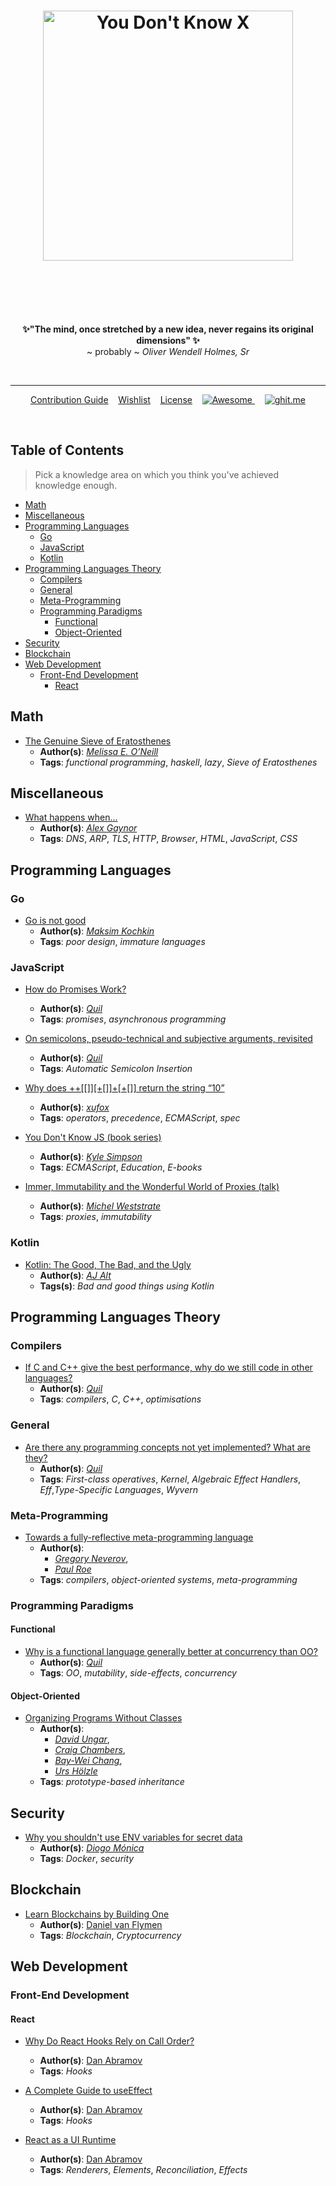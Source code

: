 <h1 align="center">
	<img width="400" src="logo.png" alt="You Don't Know X">
	<br>
	<br>
</h1>

<br>
<br>

<p align="center">
	<b>✨"The mind, once stretched by a new idea, never regains its original dimensions" ✨</b>
    <br>
     ~ probably ~<i> Oliver Wendell Holmes, Sr </i>
</p>

<br>

---

<p align="center">
	<a href=".github/CONTRIBUTING.md">Contribution Guide</a>&nbsp;&nbsp;&nbsp;
	<a href="WISHLIST.md">Wishlist</a>&nbsp;&nbsp;&nbsp;
	<a href="LICENSE.md">License</a>&nbsp;&nbsp;&nbsp;
	<a href="https://github.com/sindresorhus/awesome">
	<img
	src="https://cdn.rawgit.com/sindresorhus/awesome/d7305f38d29fed78fa85652e3a63e154dd8e8829/media/badge.svg" alt="Awesome">
	</a>&nbsp;&nbsp;&nbsp;
	<a href="https://ghit.me/repo/ythecombinator/You-Dont-Know-X">
	<img
	src="https://ghit.me/badge.svg?repo=ythecombinator/You-Dont-Know-X" alt="ghit.me">
	</a>
</p>

<br>

## Table of Contents

> Pick a knowledge area on which you think you've achieved knowledge enough.

<!-- DO NOT EDIT THE COMMENTS BELOW -->

<!-- toc -->

- [Math](#math)
- [Miscellaneous](#miscellaneous)
- [Programming Languages](#programming-languages)
  * [Go](#go)
  * [JavaScript](#javascript)
  * [Kotlin](#kotlin)
- [Programming Languages Theory](#programming-languages-theory)
  * [Compilers](#compilers)
  * [General](#general)
  * [Meta-Programming](#meta-programming)
  * [Programming Paradigms](#programming-paradigms)
    + [Functional](#functional)
    + [Object-Oriented](#object-oriented)
- [Security](#security)
- [Blockchain](#blockchain)
- [Web Development](#web-development)
  * [Front-End Development](#front-end-development)
    + [React](#react)

<!-- tocstop -->

## Math

- [The Genuine Sieve of Eratosthenes](https://www.cs.hmc.edu/~oneill/papers/Sieve-JFP.pdf)
  - **Author(s)**: [*Melissa E. O’Neill*](https://www.cs.hmc.edu/~oneill/)
  - **Tags**: *functional programming*, *haskell*, *lazy*, *Sieve of Eratosthenes*

## Miscellaneous

- [What happens when...](https://github.com/alex/what-happens-when)
  - **Author(s)**: [*Alex Gaynor*](https://github.com/alex)
  - **Tags**: *DNS*, *ARP*, *TLS*, *HTTP*, *Browser*, *HTML*, *JavaScript*, *CSS*

## Programming Languages

### Go

- [Go is not good](https://github.com/ksimka/go-is-not-good)
  - **Author(s)**: [*Maksim Kochkin*](https://github.com/ksimka)
  - **Tags**: *poor design*, *immature languages*

### JavaScript

- [How do Promises Work?](http://robotlolita.me/2015/11/15/how-do-promises-work.html)
  - **Author(s)**: [*Quil*](https://github.com/robotlolita)
  - **Tags**: *promises*, *asynchronous programming*

- [On semicolons, pseudo-technical and subjective arguments, revisited](http://robotlolita.me/2012/04/16/on-semicolons-and-subjective-discussions-revisited.html)
  - **Author(s)**: [*Quil*](https://github.com/robotlolita)
  - **Tags**: *Automatic Semicolon Insertion*

- [Why does ++[[]][+[]]+[+[]] return the string “10”](http://stackoverflow.com/a/7202287/7203176)
  - **Author(s)**: [*xufox*](http://stackoverflow.com/users/4642212/xufox)
  - **Tags**: *operators*, *precedence*, *ECMAScript*, *spec*

- [You Don't Know JS (book series)](https://github.com/getify/You-Dont-Know-JS)
  - **Author(s)**: [*Kyle Simpson*](https://github.com/getify)
  - **Tags**: *ECMAScript*, *Education*, *E-books*

- [Immer, Immutability and the Wonderful World of Proxies (talk)](https://www.youtube.com/watch?v=FKRVDfpQ9cw)
  - **Author(s)**: [*Michel Weststrate*](https://github.com/mweststrate)
  - **Tags**: *proxies*, *immutability*

### Kotlin

- [Kotlin: The Good, The Bad, and the Ugly](https://medium.com/keepsafe-engineering/kotlin-the-good-the-bad-and-the-ugly-bf5f09b87e6f)
  - **Author(s)**: [*AJ Alt*](https://github.com/ajalt)
  - **Tags(s)**: *Bad and good things using Kotlin*

## Programming Languages Theory

### Compilers

- [If C and C++ give the best performance, why do we still code in other languages?](https://www.quora.com/If-C-and-C++-give-the-best-performance-why-do-we-still-code-in-other-languages/answer/Quildreen-Motta)
  - **Author(s)**: [*Quil*](https://github.com/robotlolita)
  - **Tags**: *compilers*, *C*, *C++*, *optimisations*

### General

- [Are there any programming concepts not yet implemented? What are they?](https://www.quora.com/Are-there-any-programming-concepts-not-yet-implemented-What-are-they/answer/Quildreen-Motta)
  - **Author(s)**: [*Quil*](https://github.com/robotlolita)
  - **Tags**: *First-class operatives*, *Kernel*, *Algebraic Effect Handlers*, *Eff*,*Type-Specific Languages*, *Wyvern*

### Meta-Programming

- [Towards a fully-reflective meta-programming language](http://crpit.com/confpapers/CRPITV38Neverov.pdf)
  - **Author(s)**:
  	- [*Gregory Neverov*](http://dblp.uni-trier.de/pers/hd/n/Neverov:Gregory),
	- [*Paul Roe*](https://www.researchgate.net/profile/Paul_Roe)
  - **Tags**: *compilers*, *object-oriented systems*, *meta-programming*

### Programming Paradigms

#### Functional

- [Why is a functional language generally better at concurrency than OO?](https://www.quora.com/Why-is-a-functional-language-generally-better-at-concurrency-than-OO/answer/Quildreen-Motta)
  - **Author(s)**: [*Quil*](https://github.com/robotlolita)
  - **Tags**: *OO*, *mutability*, *side-effects*, *concurrency*

#### Object-Oriented

- [Organizing Programs Without Classes](http://bibliography.selflanguage.org/_static/organizing-programs.pdf)
  - **Author(s)**:
  	- [*David Ungar*](https://en.wikipedia.org/wiki/David_Ungar),
	- [*Craig Chambers*](https://research.google.com/pubs/author4707.html),
	- [*Bay-Wei Chang*](https://research.google.com/pubs/author100.html),
	- [*Urs Hölzle*](https://research.google.com/pubs/author79.html)
  - **Tags**: *prototype-based inheritance*

## Security

- [Why you shouldn't use ENV variables for secret data](https://diogomonica.com/2017/03/27/why-you-shouldnt-use-env-variables-for-secret-data/)
  - **Author(s)**: [*Diogo Mónica*](https://diogomonica.com/)
  - **Tags**: *Docker*, *security*
  
## Blockchain

- [Learn Blockchains by Building One](https://hackernoon.com/learn-blockchains-by-building-one-117428612f46)
  - **Author(s)**: [Daniel van Flymen](https://hackernoon.com/@vanflymen?source=user_popover)
  - **Tags**: *Blockchain*, *Cryptocurrency*

## Web Development

### Front-End Development

#### React

- [Why Do React Hooks Rely on Call Order?](https://overreacted.io/why-do-hooks-rely-on-call-order/)
  - **Author(s)**: [Dan Abramov](https://github.com/gaearon)
  - **Tags**: *Hooks*

- [A Complete Guide to useEffect](https://overreacted.io/a-complete-guide-to-useeffect/)
  - **Author(s)**: [Dan Abramov](https://github.com/gaearon)
  - **Tags**: *Hooks*

- [React as a UI Runtime](https://overreacted.io/react-as-a-ui-runtime/)
  - **Author(s)**: [Dan Abramov](https://github.com/gaearon)
  - **Tags**: *Renderers*, *Elements*, *Reconciliation*, *Effects*